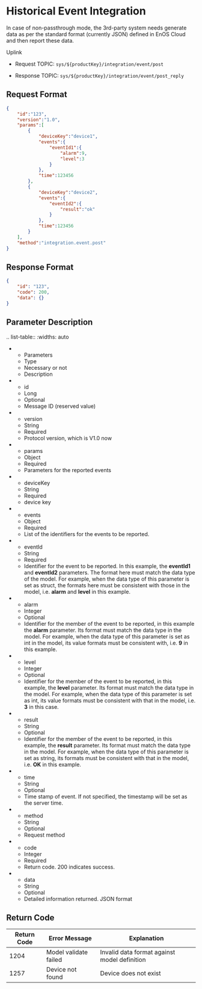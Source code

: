 # Historical Event Integration

In case of non-passthrough mode, the 3rd-party system needs generate data as per the standard format (currently JSON) defined in EnOS Cloud and then report these data.

Uplink
- Request TOPIC: `sys/${productKey}/integration/event/post`

- Response TOPIC: `sys/${productKey}/integration/event/post_reply`

## Request Format
```json
{
    "id":"123",
    "version":"1.0",
    "params":[
        {
            "deviceKey":"device1",
            "events":{
                "eventId1":{
                    "alarm":9,
                    "level":3
                }
            },
            "time":123456
        },
        {
            "deviceKey":"device2",
            "events":{
                "eventId2":{
                    "result":"ok"
                }
            },
            "time":123456
        }
    ],
    "method":"integration.event.post"
}

```

## Response Format

```json
{
    "id": "123",
    "code": 200,
    "data": {}
}
```

## Parameter Description

.. list-table::
   :widths: auto

   * - Parameters
     - Type
     - Necessary or not
     - Description
   * - id
     - Long
     - Optional
     - Message ID (reserved value)
   * - version
     - String
     - Required
     - Protocol version, which is V1.0 now
   * - params
     - Object
     - Required
     - Parameters for the reported events
   * - deviceKey
     - String
     - Required
     - device key
   * - events
     - Object
     - Required
     - List of the identifiers for the events to be reported.
   * - eventId
     - String
     - Required
     - Identifier for the event to be reported. In this example, the **eventId1** and **eventId2** parameters. The format here must match the data type of the model. For example, when the data type of this parameter is set as struct, the formats here must be consistent with those in the model, i.e. **alarm** and **level** in this example.
   * - alarm
     - Integer
     - Optional
     - Identifier for the member of the event to be reported, in this example the **alarm** parameter. Its format must match the data type in the model. For example, when the data type of this parameter is set as int in the model, its value formats must be consistent with, i.e. **9** in this example.
   * - level
     - Integer
     - Optional
     - Identifier for the member of the event to be reported, in this example, the **level** parameter. Its format must match the data type in the model. For example, when the data type of this parameter is set as int, its value formats must be consistent with that in the model, i.e. **3** in this case.
   * - result
     - String
     - Optional
     - Identifier for the member of the event to be reported, in this example, the **result** parameter. Its format must match the data type in the model. For example, when the data type of this parameter is set as string, its formats must be consistent with that in the model, i.e. **OK** in this example.
   * - time
     - String
     - Optional
     - Time stamp of event. If not specified, the timestamp will be set as the server time.
   * - method
     - String
     - Optional
     - Request method
   * - code
     - Integer
     - Required
     - Return code. 200 indicates success.
   * - data
     - String
     - Optional
     - Detailed information returned. JSON format


## Return Code

| Return Code | Error Message | Explanation|
|---------|---------|---------|
| 1204 | Model validate failed | Invalid data format against model definition |
| 1257 | Device not found | Device does not exist |


<!--end-->
